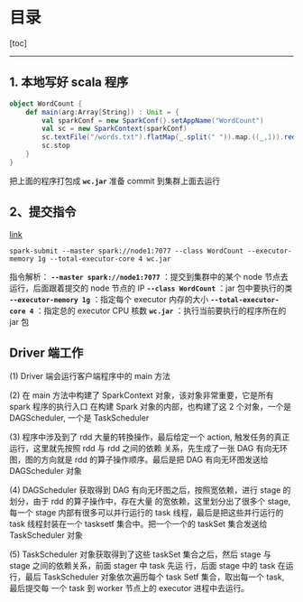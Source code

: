 # 目录

[toc]

---

## 1. 本地写好 scala 程序

```scala
object WordCount {
    def main(arg:Array[String]) : Unit = {
        val sparkConf = new SparkConf().setAppName("WordCount")
        val sc = new SparkContext(sparkConf)
        sc.textFile("/words.txt").flatMap(_.split(" ")).map.((_,1)).reduceByKey(_+_).saveAsFile("/out")
        sc.stop
    }
}
```
把上面的程序打包成 **`wc.jar`** 准备 commit 到集群上面去运行



## 2、提交指令

[link](https://www.bilibili.com/video/BV1BK4y1x7Z5/?spm_id_from=333.788.recommend_more_video.0&t=5m27s)

```shell
spark-submit --master spark://node1:7077 --class WordCount --executor-memory 1g --total-executor-core 4 wc.jar
```
指令解析：
**`--master spark://node1:7077`** ：提交到集群中的某个 node 节点去运行，后面跟着提交的 node 节点的 IP
**`--class WordCount`**           ：jar 包中要执行的类
**`--executor-memory 1g`**        ：指定每个 executor 内存的大小
**`--total-executor-core 4`**     ：指定总的 executor CPU 核数
**`wc.jar`**                      ：执行当前要执行的程序所在的 jar 包




## Driver 端工作

(1) Driver 端会运行客户端程序中的 main 方法

(2) 在 main 方法中构建了 SparkContext 对象，该对象非常重要，它是所有 spark 程序的执行入口
在构建 Spark 对象的内部，也构建了这 2 个对象，一个是 DAGScheduler, 一个是 TaskScheduler

(3) 程序中涉及到了 rdd 大量的转換操作，最后给定一个 action, 触发任务的真正运行，这里就先按照 rdd 与 rdd 之间的依赖
关系，先生成了一张 DAG 有向无环图，图的方向就是 rdd 的算子操作顺序。最后是把 DAG 有向无环图发送给
DAGScheduler 对象

(4) DAGScheduler 获取得到 DAG 有向无环图之后，按照宽依赖，进行 stage 的划分，由于 rdd 的算子操作中，存在大量
的宽依赖，这里划分出了很多个 stage, 每一个 stage 内部有很多可以并行运行的 task 线程，最后是把这些并行运行的 task
线程封装在一个 tasksetf 集合中。把一个一个的 taskSet 集合发送给 TaskScheduler 对象

(5) TaskScheduler 对象获取得到了这些 taskSet 集合之后，然后 stage 与 stage 之间的依赖关系，前面 stager 中 task 先运
行，后面 stage 中的 task 在运行，最后 TaskScheduler 对象依次遍历每个 task Setf 集合，取出每一个 task, 最后提交每
一个 task 到 worker 节点上的 executor 进程中去运行。












